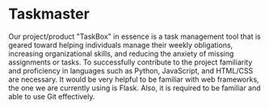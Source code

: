 # Taskmaster

Our project/product "TaskBox" in essence is a task management tool that is geared toward helping individuals manage their weekly obligations, increasing organizational skills, and reducing the anxiety of missing assignments or tasks. To successfully contribute to the project familiarity and proficiency in languages such as Python, JavaScript, and HTML/CSS are necessary. It would be very helpful to be familiar with web frameworks, the one we are currently using is Flask. Also, it is required to be familiar and able to use Git effectively.